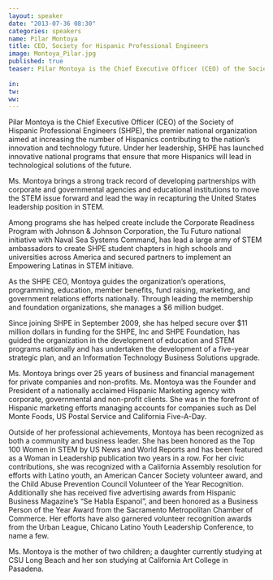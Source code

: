 ```yaml
---
layout: speaker
date: "2013-07-36 08:30"
categories: speakers
name: Pilar Montoya
title: CEO, Society for Hispanic Professional Engineers
image: Montoya_Pilar.jpg
published: true
teaser: Pilar Montoya is the Chief Executive Officer (CEO) of the Society of Hispanic Professional Engineers (SHPE), the premier national organization aimed at increasing the number of Hispanics contributing to the nation’s innovation and technology future. Under her leadership, SHPE has launched innovative national programs that ensure that more Hispanics will lead in technological solutions of the future.  
in:
tw:
ww: 
---
```

Pilar Montoya is the Chief Executive Officer (CEO) of the Society of Hispanic Professional Engineers (SHPE), the premier national organization aimed at increasing the number of Hispanics contributing to the nation’s innovation and technology future. Under her leadership, SHPE has launched innovative national programs that ensure that more Hispanics will lead in technological solutions of the future.Ms. Montoya brings a strong track record of developing partnerships with corporate and governmental agencies and educational institutions to move the STEM issue forward and lead the way in recapturing the United States leadership position in STEM. Among programs she has helped create include the Corporate Readiness Program with Johnson & Johnson Corporation, the Tu Futuro national initiative with Naval Sea Systems Command,  has lead a large army of STEM ambassadors to create SHPE student chapters in high schools and universities across America and secured partners to implement an Empowering Latinas in STEM initiave.As the SHPE CEO, Montoya guides the organization’s operations, programming, education, member benefits, fund raising, marketing, and government relations efforts nationally. Through leading the membership and foundation organizations, she manages a $6 million budget.Since joining SHPE in September 2009, she has helped secure over $11 million dollars in funding for the SHPE, Inc and SHPE Foundation, has guided the organization in the development of education and STEM programs nationally and has undertaken the development of a five-year strategic plan, and an Information Technology Business Solutions upgrade.Ms. Montoya brings over 25 years of business and financial management for private companies and non-profits. Ms. Montoya was the Founder and President of a nationally acclaimed Hispanic Marketing agency with corporate, governmental and non-profit clients.  She was in the forefront of Hispanic marketing efforts managing accounts for companies such as Del Monte Foods, US Postal Service and California Five-A-Day.Outside of her professional achievements, Montoya has been recognized as both a community and business leader. She has been honored as the Top 100 Women in STEM by US News and World Reports and has been featured as a Woman in Leadership publication two years in a row.  For her civic contributions, she was recognized with a California Assembly resolution for efforts with Latino youth, an American Cancer Society volunteer award, and the Child Abuse Prevention Council Volunteer of the Year Recognition.  Additionally she has received five advertising awards from Hispanic Business Magazine’s “Se Habla Espanol”, and been honored as a Business Person of the Year Award from the Sacramento Metropolitan Chamber of Commerce. Her efforts have also garnered volunteer recognition awards from the Urban League, Chicano Latino Youth Leadership Conference, to name a few.Ms. Montoya is the mother of two children; a daughter currently studying at CSU Long Beach and her son studying at California Art College in Pasadena.